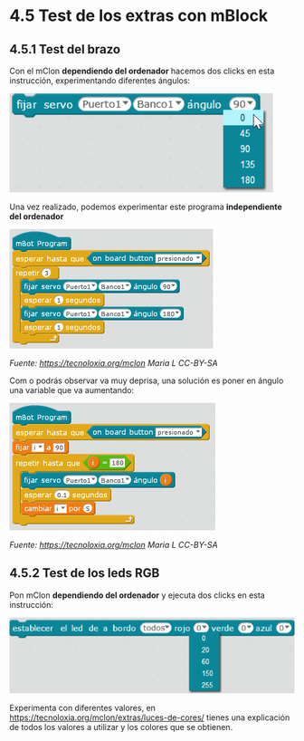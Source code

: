 # 4.5 Test de los extras con mBlock

## 4.5.1 Test del brazo

Con el mClon **dependiendo del ordenador** hacemos dos clicks en esta instrucción, experimentando diferentes ángulos:

![](/assets/mBlock13.png)

Una vez realizado, podemos experimentar este programa **independiente del ordenador**

![](/assets/servo_rapido.png)

_Fuente: https://tecnoloxia.org/mclon Maria L CC-BY-SA_

Com o podrás observar va muy deprisa, una solución es poner en ángulo una variable que va aumentando:

![](/assets/servo_lento.png)

_Fuente: https://tecnoloxia.org/mclon Maria L CC-BY-SA_

## 4.5.2 Test de los leds RGB

Pon mClon **dependiendo del ordenador** y ejecuta dos clicks en esta instrucción:

![](/assets/mBlock14.png)

Experimenta con diferentes valores, en https://tecnoloxia.org/mclon/extras/luces-de-cores/ tienes una explicación de todos los valores a utilizar y los colores que se obtienen.
